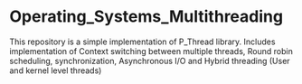 # Operating_Systems_Multithreading
This repository is a simple implementation of P_Thread library. Includes implementation of Context switching between multiple threads, Round robin scheduling, synchronization, Asynchronous I/O and Hybrid threading (User and kernel level threads)
